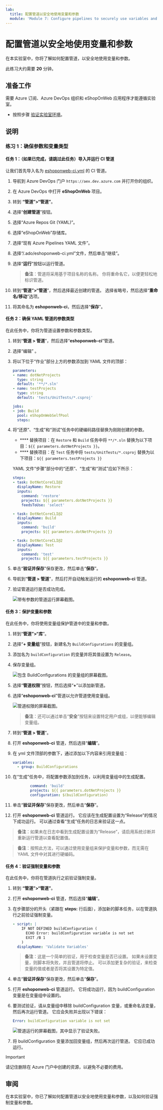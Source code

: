 ```yaml
---
lab:
  title: 配置管道以安全地使用变量和参数
  module: 'Module 7: Configure pipelines to securely use variables and parameters'
---
```


# 配置管道以安全地使用变量和参数

在本实验室中，你将了解如何配置管道，以安全地使用变量和参数。

此练习大约需要 **20** 分钟。

## 准备工作

需要 Azure 订阅、Azure DevOps 组织和 eShopOnWeb 应用程序才能遵循实验室。

- 按照步骤 [验证实验室环境](APL2001_M00_Validate_Lab_Environment.md)。

## 说明

### 练习 1：确保参数和变量类型

#### 任务 1：（如果已完成，请跳过此任务）导入并运行 CI 管道

让我们首先导入名为 [eshoponweb-ci.yml](https://github.com/MicrosoftLearning/eShopOnWeb/blob/main/.ado/eshoponweb-ci.yml) 的 CI 管道。

1. 导航到 Azure DevOps 门户 `https://aex.dev.azure.com` 并打开你的组织。

1. 在 Azure DevOps 中打开 **eShopOnWeb** 项目。

1. 转到 **“管道”>“管道”**。

1. 选择“**创建管道**”按钮。

1. 选择“Azure Repos Git (YAML)”。

1. 选择“eShopOnWeb”存储库。

1. 选择“现有 Azure Pipelines YAML 文件”。

1. 选择“/.ado/eshoponweb-ci.yml”文件，然后单击“继续”。

1. 选择“**运行**”按钮以运行管道。

   > **备注**：管道将采用基于项目名称的名称。 你将重命名它，以便更轻松地标识管道。

1. 转到“**管道”>“管道**”，然后选择最近创建的管道。 选择省略号，然后选择“**重命名/移动**”选项。

1. 将其命名为 **eshoponweb-ci**，然后选择“**保存**”。

#### 任务 2：确保 YAML 管道的参数类型

在此任务中，你将为管道设置参数和参数类型。

1. 转到“**管道 > 管道**”，然后选择“**eshoponweb-ci**”管道。

1. 选择“编辑”  。

1. 将以下位于“作业”部分上方的参数添加到 YAML 文件的顶部：

   ```yaml
   parameters:
   - name: dotNetProjects
     type: string
     default: '**/*.sln'
   - name: testProjects
     type: string
     default: 'tests/UnitTests/*.csproj'

   jobs:
   - job: Build
     pool: eShopOnWebSelfPool
     steps:

   ```

1. 将“还原”、“生成”和“测试”任务中的硬编码路径替换为刚刚创建的参数。

   - **** 替换项目：在 `Restore` 和 `Build` 任务中将 `**/*.sln` 替换为以下项目：`${{ parameters.dotNetProjects }}`。
   - **** 替换项目：在 `Test` 任务中将 `tests/UnitTests/*.csproj` 替换为以下项目：`${{ parameters.testProjects }}`

   YAML 文件“步骤”部分中的“还原”、“生成”和“测试”应如下所示：

    ```yaml
    steps:
    - task: DotNetCoreCLI@2
      displayName: Restore
      inputs:
        command: 'restore'
        projects: ${{ parameters.dotNetProjects }}
        feedsToUse: 'select'
    
    - task: DotNetCoreCLI@2
      displayName: Build
      inputs:
        command: 'build'
        projects: ${{ parameters.dotNetProjects }}
    
    - task: DotNetCoreCLI@2
      displayName: Test
      inputs:
        command: 'test'
        projects: ${{ parameters.testProjects }}
    
    ```

1. 单击“**验证并保存**”保存更改，然后单击“**保存**”。

1. 导航到“**管道 > 管道**”，然后打开自动触发运行的 **eshoponweb-ci** 管道。

1. 验证管道运行是否成功完成。

   ![带有参数的管道运行屏幕截图。](media/pipeline-parameters-run.png)

#### 任务 3：保护变量和参数

在此任务中，你将使用变量组保护管道中的变量和参数。

1. 转到“**管道”>“库**”。

1. 选择“**+ 变量组**”按钮，新建名为 `BuildConfigurations` 的变量组。

1. 添加名为 `buildConfiguration` 的变量并将其值设置为 `Release`。

1. 保存变量组。

   ![包含 BuildConfigurations 的变量组的屏幕截图。](media/eshop-variable-group.png)

1. 选择“**管道权限**”按钮，然后选择“**+**”以添加新管道。

1. 选择“**eshoponweb-ci**”管道以允许管道使用变量组。

   ![管道权限的屏幕截图。](media/pipeline-permissions.png)

   > **备注**：还可以通过单击“**安全**”按钮来设置特定用户或组，以便能够编辑变量组。

1. 转到“**管道 > 管道**”。

1. 打开 **eshoponweb-ci** 管道，然后选择“**编辑**”。

1. 在 yml 文件顶部的参数下，通过添加以下内容来引用变量组：

   ```yaml
   variables:
     - group: BuildConfigurations
   ```

1. 在“生成”任务中，将配置参数添加到任务，以利用变量组中的生成配置。

    ```yaml
            command: 'build'
            projects: ${{ parameters.dotNetProjects }}
            configuration: $(buildConfiguration)
    ```

1. 单击“**验证并保存**”保存更改，然后单击“**保存**”。

1. 打开 **eshoponweb-ci** 管道运行。 它应该在生成配置设置为“Release”的情况下成功运行。 可以通过查看“生成”任务的日志来验证这一点。

> **备注**：如果未在日志中看到生成配置设置为“Release”，请启用系统诊断并重新运行管道以查看配置值。

> **备注**：按照此方法，可以通过使用变量组来保护变量和参数，而无需在 YAML 文件中对其进行硬编码。

#### 任务 4：验证强制变量和参数

在此任务中，你将在管道执行之前验证强制变量。

1. 转到 **“管道”>“管道”**。

1. 打开 **eshoponweb-ci** 管道，然后选择“**编辑**”。

1. 在步骤部分的开头（紧跟在 **steps:** 行后面），添加新的脚本任务，以在管道执行之前验证强制变量。

    ```yaml
    - script: |
        IF NOT DEFINED buildConfiguration (
          ECHO Error: buildConfiguration variable is not set
          EXIT /B 1
        )
      displayName: 'Validate Variables'
     ```

    > **备注**：这是一个简单的验证，用于检查变量是否已设置。 如果未设置变量，则脚本将失败，并且管道将停止。 可以添加更复杂的验证，来检查变量的值或者是否将其设置为特定值。

1. 单击“**验证并保存**”保存更改，然后单击“**保存**”。

1. 打开 **eshoponweb-ci** 管道运行。 它将成功运行，因为 buildConfiguration 变量是在变量组中设置的。

1. 要测试验证，请从变量组中移除 buildConfiguration 变量，或重命名该变量，然后再次运行管道。 它应会失败并出现以下错误：

    ```yaml
    Error: buildConfiguration variable is not set   
    ```

    ![管道运行的屏幕截图，其中显示了验证失败。](media/pipeline-validation-fail.png)

1. 将 buildConfiguration 变量添加回变量组，然后再次运行管道。 它应已成功运行。

> [!IMPORTANT]
> 请记住删除在 Azure 门户中创建的资源，以避免不必要的费用。

## 审阅

在本实验室中，你已了解如何配置管道以安全地使用变量和参数，以及如何验证强制变量和参数。

